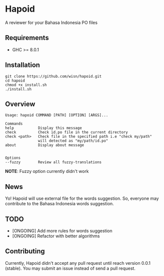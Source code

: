 # Hapoid
A reviewer for your Bahasa Indonesia PO files

## Requirements
- GHC >= 8.0.1

## Installation
```
git clone https://github.com/wisn/hapoid.git
cd hapoid
chmod +x install.sh
./install.sh
```

## Overview
```
Usage: hapoid COMMAND [PATH] [OPTION] [ARGS]...

Commands
help           Display this message
check          Check id.po file in the current directory
check <path>   Check file in the specified path i.e "check my/path"
               will detected as "my/path/id.po"
about          Display about message


Options
--fuzzy        Review all fuzzy-translations
```

**NOTE**: Fuzzy option currently didn't work

## News
Yo! Hapoid will use external file for the words suggestion.
So, everyone may contribute to the Bahasa Indonesia words suggestion.

## TODO
- [ONGOING] Add more rules for words suggestion
- [ONGOING] Refactor with better algorithms

## Contributing
Currently, Hapoid didn't accept any pull request until reach version 0.0.1 (stable).
You may submit an issue instead of send a pull request.
